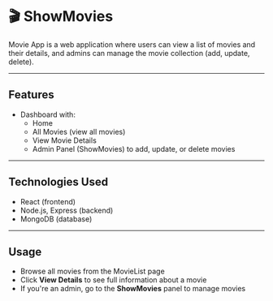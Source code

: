 # 🎬 ShowMovies

Movie App is a web application where users can view a list of movies and their details, and admins can manage the movie collection (add, update, delete).

---

## **Features**

- Dashboard with:  
  - Home  
  - All Movies (view all movies)  
  - View Movie Details  
  - Admin Panel (ShowMovies) to add, update, or delete movies  


---

## **Technologies Used**

- React (frontend)  
- Node.js, Express (backend)  
- MongoDB (database)  

---

## **Usage**
 
- Browse all movies from the MovieList page  
- Click **View Details** to see full information about a movie  
- If you're an admin, go to the **ShowMovies** panel to manage movies  
 

